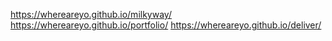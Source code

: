 https://whereareyo.github.io/milkyway/
https://whereareyo.github.io/portfolio/
https://whereareyo.github.io/deliver/
